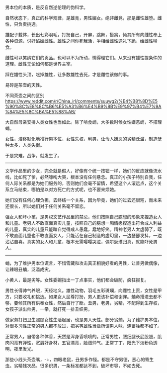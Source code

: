 男本位的本质，是反自然逆伦理的伪科学。

自然状态下，真正的科学规律，是雄竞，男性媚女。绝非雌竞，那是雌性雄堕。雌性，只负责挑选。

雄配子载体，长出七彩羽毛，打扮自己，开屏，跳舞，搭窝，倾其所有向雌性奉上各种资源，讨好谄媚雌性。雄性之间你死我活，争相给雌性送礼下跪，给雌性啃食。

雌性可以笑纳它们的贡品。也可以不为所动，懒得理它们。从来没有雄性提条件的道理。雌性无论如何都是世界主宰。

踩在雄性头顶，吃掉雄性，让多数雄性去死，才是雌性该做的事。

易碎是茶壶的天性。

不同茶壶之间的区别 https://www.reddit.com/r/China_irl/comments/suuwg2/%E4%B8%8D%E5%90%8C%E8%8C%B6%E5%A3%B6%E4%B9%8B%E9%97%B4%E7%9A%84%E5%8C%BA%E5%88%AB/

大自然母亲安排人类女性也当如此。除了啃食蝻，大多数时候女性嫌恶蝻，不搭理蝻。

女性，潜移默化地推行男本位，女性失权，利男，让令人嫌恶的劣精泛滥，制造孽种太多，人类失衡。

于是灾难，战争，就发生了。

-------

文学作品里的少女，完全就是假人，好像有个统一按钮一样，她们的反应就像流水线，比如死了爹，必然嚎啕大哭，根本没有任何悬念。真正的小孩子特别自我，任何人际关系都是为她们服务的，否则她们会毫不留情，希望这个人滚远点，这个关系立马结束，哪怕是以对方死亡的方式呢，也不要来烦她。

她们没有任何心理负担，去终结一个关系，因为毕竟，她们的过去还很短，而未来还很长，所以她们对于任何关系毫不留恋。

强女人和坏小孩，是男权文艺作品里的禁忌，他们按照自己臆想的形象来捏造女人和儿童。老男人不敢直面真实儿童，按照自己的臆想一厢情愿捏造出符合成人利益的儿童，真实的儿童只能暗自觉得成人愚蠢，蠢地好笑。精神老男人太虚弱了，既不敢直面儿童也不敢直面女人，只能活在自己制造的虚幻里，一边瑟瑟发抖，一边沾沾自喜。真实的女人和儿童，根本无需嘤嘤哭泣，偶尔返璞归真，就能吓死男人。

-------

蝻，为了维护男本位谎言，不惜雪藏和攻击真正相貌好看的男性，让普男做偶像，让辣眼丑蝻，泛滥成灾。

小黄人，最是劣等。女性委婉指出一丁点事实，他们都会破防，疯狂报复。

男性长得帅气养眼，天经地义。雄性动物，羽毛五彩斑斓，向雌性上贡，女性是甲方，只要收礼和挑选。如果女人屈尊打扮，男人更该补偿和谢罪。蝻命搭进去都不够，要倾其所有供奉女性，然后自行了断。丑男，老男，劣精，不配得到生存权，女孩子派出帅男，一拳，就打死一排丑织男。

做家务打扫卫生照顾女性生活起居，也是男人天性。部分劣蝻，为了维护男本位，对很多习性正常的男人都不放过，把劣等雄性当做所谓男人味，连畜牲都不如了。

正常男人，自带各种体香，天然是浑身香喷喷的。正常男性，腰细腿长屁股翘，肌肉闪亮有弹性，宽肩好身材，五官漂亮，脸蛋帅气。正常丁丁，阳光下淡粉色透明，夜里发光。

那些小线头茶壶嘴，-÷，四眼老鼠，丑男多作怪。都是不守男德，恶心的寄生虫。劣精残次品。很多织男，一条标准都达不到，破坏市容，不如去死。
